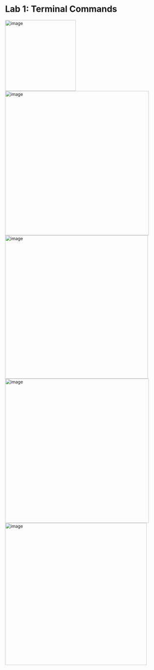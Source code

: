 # Lab 1: Terminal Commands
<img width="231" alt="image" src="https://user-images.githubusercontent.com/26263012/197369610-3496009c-7970-49e3-bc18-bb547546b389.png">
<img width="470" alt="image" src="https://user-images.githubusercontent.com/26263012/197369623-5a041041-c91a-4336-a473-ad081d5b9074.png">
<img width="467" alt="image" src="https://user-images.githubusercontent.com/26263012/197369633-4f78e605-a200-4bf4-a807-4cbda4de44d3.png">
<img width="470" alt="image" src="https://user-images.githubusercontent.com/26263012/197369699-7e5ca5de-1fd7-462e-9240-49f39ba81e37.png">
<img width="463" alt="image" src="https://user-images.githubusercontent.com/26263012/197369732-b5680542-d730-40f7-8369-18ba037b24fc.png">
